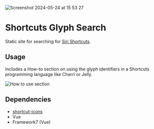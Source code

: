![Screenshot 2024-05-24 at 15 53 27](https://github.com/electrikmilk/shortcuts-glyph-search/assets/4368524/ebd77542-61fa-49ae-b6a6-3d098b8eeb8a)

# Shortcuts Glyph Search

Static site for searching for <a href="https://apps.apple.com/us/app/shortcuts/id1462947752" target="_blank" rel="noopener noreferrer">Siri Shortcuts</a>.

## Usage

Includes a How-to section on using the glyph identifiers in a Shortcuts programming language like Cherri or Jelly.

![How to use section](https://github.com/electrikmilk/shortcuts-glyph-search/assets/4368524/f225dc54-c096-4ba5-ad0e-b1c8e1e660d7)

## Dependencies

- [shortcut-icons](https://github.com/atnbueno/shortcut-icons)
- Vue
- Framework7 (Vue)
